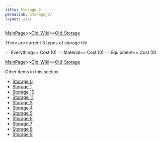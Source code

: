 ```yaml
---
title: Storage 2
permalink: Storage_2/
layout: wiki
---
```


[MainPage](/keeperrl_wiki/ "wikilink")>>[Old_Wiki](/keeperrl_wiki/Old_Wiki "wikilink")>>[Old_Storage](/keeperrl_wiki/Old_Storage "wikilink")

There are current 3 types of storage tile

==Everything==
Cost (0)
==Material==
Cost (0)
==Equipment==
Cost (0)

[MainPage](/keeperrl_wiki/ "wikilink")>>[Old_Wiki](/keeperrl_wiki/Old_Wiki "wikilink")>>[Old_Storage](/keeperrl_wiki/Old_Storage "wikilink")

Other items in this section
-    [Storage 0](/keeperrl_wiki/Storage_0 "wikilink")
-    [Storage 1](/keeperrl_wiki/Storage_1 "wikilink")
-    [Storage 10](/keeperrl_wiki/Storage_10 "wikilink")
-    [Storage 11](/keeperrl_wiki/Storage_11 "wikilink")
-    [Storage 3](/keeperrl_wiki/Storage_3 "wikilink")
-    [Storage 4](/keeperrl_wiki/Storage_4 "wikilink")
-    [Storage 5](/keeperrl_wiki/Storage_5 "wikilink")
-    [Storage 6](/keeperrl_wiki/Storage_6 "wikilink")
-    [Storage 7](/keeperrl_wiki/Storage_7 "wikilink")
-    [Storage 8](/keeperrl_wiki/Storage_8 "wikilink")
-    [Storage 9](/keeperrl_wiki/Storage_9 "wikilink")
